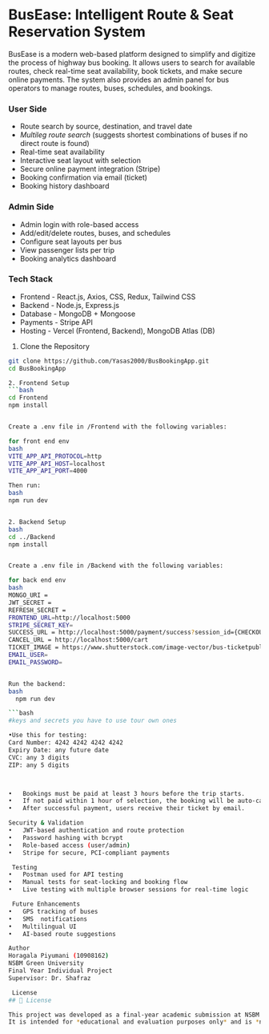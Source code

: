 # BusEase: Intelligent Route & Seat Reservation System

BusEase is a modern web-based platform designed to simplify and digitize the process of highway bus booking. It allows users to search for available routes, check real-time seat availability, book tickets, and make secure online payments. The system also provides an admin panel for bus operators to manage routes, buses, schedules, and bookings.

 ### User Side

- Route search by source, destination, and travel date
- *Multileg route search* (suggests shortest combinations of buses if no direct route is found)
- Real-time seat availability
- Interactive seat layout with selection
- Secure online payment integration (Stripe)
- Booking confirmation via email (ticket)
- Booking history dashboard


 ### Admin Side
- Admin login with role-based access
- Add/edit/delete routes, buses, and schedules
- Configure seat layouts per bus
- View passenger lists per trip
- Booking analytics dashboard

 ### Tech Stack

-	Frontend  - React.js, Axios, CSS, Redux, Tailwind CSS      
-	Backend    - Node.js, Express.js       
-	Database   - MongoDB + Mongoose        
-	Payments   - Stripe API                
-	Hosting    - Vercel (Frontend, Backend), MongoDB Atlas (DB) 

 1. Clone the Repository
```bash
git clone https://github.com/Yasas2000/BusBookingApp.git
cd BusBookingApp

2. Frontend Setup
```bash
cd Frontend
npm install


Create a .env file in /Frontend with the following variables:

for front end env
bash
VITE_APP_API_PROTOCOL=http
VITE_APP_API_HOST=localhost
VITE_APP_API_PORT=4000

Then run: 
bash
npm run dev


2. Backend Setup
bash
cd ../Backend
npm install


Create a .env file in /Backend with the following variables:

for back end env
bash
MONGO_URI = 
JWT_SECRET = 
REFRESH_SECRET = 
FRONTEND_URL=http://localhost:5000
STRIPE_SECRET_KEY=
SUCCESS_URL = http://localhost:5000/payment/success?session_id={CHECKOUT_SESSION_ID}
CANCEL_URL = http://localhost:5000/cart
TICKET_IMAGE = https://www.shutterstock.com/image-vector/bus-ticketpublic-transport-side-view-600nw-2418862123.jpg
EMAIL_USER=
EMAIL_PASSWORD=


Run the backend:
bash
  npm run dev

```bash
#keys and secrets you have to use tour own ones

•Use this for testing:
Card Number: 4242 4242 4242 4242
Expiry Date: any future date
CVC: any 3 digits
ZIP: any 5 digits



•	Bookings must be paid at least 3 hours before the trip starts.
•	If not paid within 1 hour of selection, the booking will be auto-cancelled and the seat released.
•	After successful payment, users receive their ticket by email.

Security & Validation
•	JWT-based authentication and route protection
•	Password hashing with bcrypt
•	Role-based access (user/admin)
•	Stripe for secure, PCI-compliant payments

 Testing
•	Postman used for API testing
•	Manual tests for seat-locking and booking flow
•	Live testing with multiple browser sessions for real-time logic

 Future Enhancements
•	GPS tracking of buses
•	SMS  notifications
•	Multilingual UI
•	AI-based route suggestions

Author
Horagala Piyumani (10908162)
NSBM Green University
Final Year Individual Project 
Supervisor: Dr. Shafraz 

 License
## 📄 License

This project was developed as a final-year academic submission at NSBM Green University.  
It is intended for *educational and evaluation purposes only* and is *not licensed for commercial use*.
